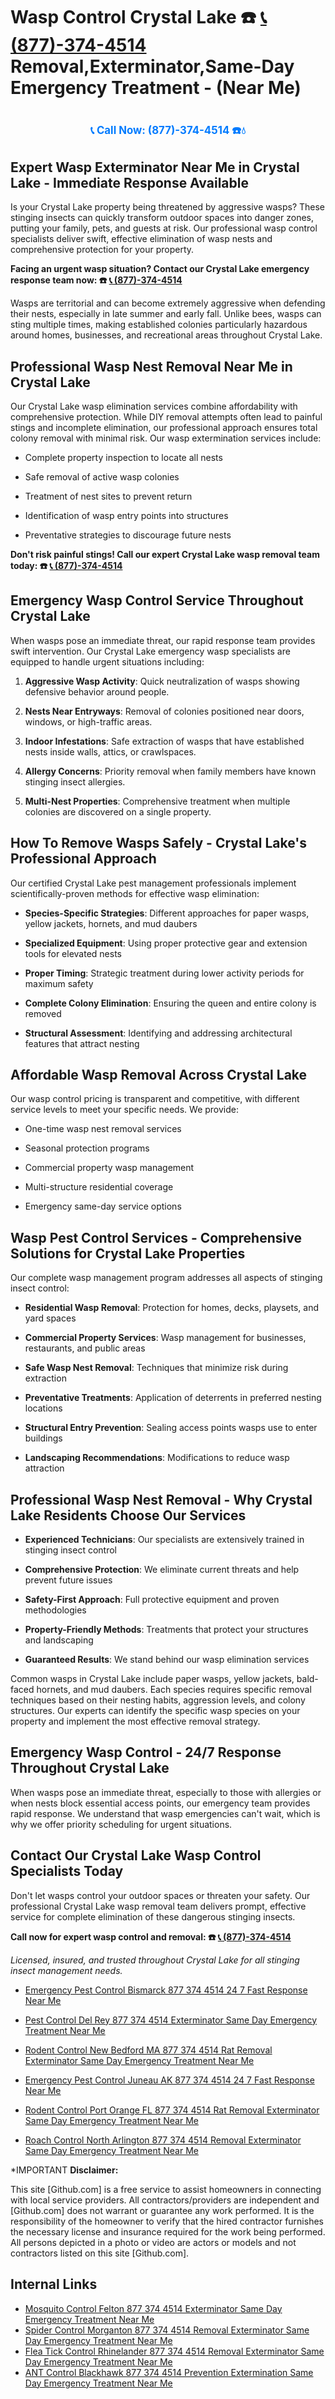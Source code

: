 # Wasp Control Crystal Lake ☎️ [📞 (877)-374-4514](https://pest-control-4514.netlify.app) Removal,Exterminator,Same-Day Emergency Treatment - (Near Me) 
# 

<p align="center" style="font-size: 1.2em; font-weight: bold; margin: 20px 0;">
  <a href="https://pest-control-4514.netlify.app" target="_blank" style="color: #007BFF; text-decoration: none;">📞 Call Now: (877)-374-4514 ☎️💧</a>
</p>

## Expert Wasp Exterminator Near Me in Crystal Lake - Immediate Response Available

Is your Crystal Lake property being threatened by aggressive wasps? These stinging insects can quickly transform outdoor spaces into danger zones, putting your family, pets, and guests at risk. Our professional wasp control specialists deliver swift, effective elimination of wasp nests and comprehensive protection for your property.

**Facing an urgent wasp situation? Contact our Crystal Lake emergency response team now: ☎️ [📞 (877)-374-4514](https://pest-control-4514.netlify.app)**

Wasps are territorial and can become extremely aggressive when defending their nests, especially in late summer and early fall. Unlike bees, wasps can sting multiple times, making established colonies particularly hazardous around homes, businesses, and recreational areas throughout Crystal Lake.

## Professional Wasp Nest Removal Near Me in Crystal Lake

Our Crystal Lake wasp elimination services combine affordability with comprehensive protection. While DIY removal attempts often lead to painful stings and incomplete elimination, our professional approach ensures total colony removal with minimal risk. Our wasp extermination services include:

- Complete property inspection to locate all nests

- Safe removal of active wasp colonies

- Treatment of nest sites to prevent return

- Identification of wasp entry points into structures

- Preventative strategies to discourage future nests

**Don't risk painful stings! Call our expert Crystal Lake wasp removal team today: ☎️ [📞 (877)-374-4514](https://pest-control-4514.netlify.app)**

## Emergency Wasp Control Service Throughout Crystal Lake

When wasps pose an immediate threat, our rapid response team provides swift intervention. Our Crystal Lake emergency wasp specialists are equipped to handle urgent situations including:

1. **Aggressive Wasp Activity**: Quick neutralization of wasps showing defensive behavior around people.

2. **Nests Near Entryways**: Removal of colonies positioned near doors, windows, or high-traffic areas.

3. **Indoor Infestations**: Safe extraction of wasps that have established nests inside walls, attics, or crawlspaces.

4. **Allergy Concerns**: Priority removal when family members have known stinging insect allergies.

5. **Multi-Nest Properties**: Comprehensive treatment when multiple colonies are discovered on a single property.

## How To Remove Wasps Safely - Crystal Lake's Professional Approach

Our certified Crystal Lake pest management professionals implement scientifically-proven methods for effective wasp elimination:

- **Species-Specific Strategies**: Different approaches for paper wasps, yellow jackets, hornets, and mud daubers

- **Specialized Equipment**: Using proper protective gear and extension tools for elevated nests

- **Proper Timing**: Strategic treatment during lower activity periods for maximum safety

- **Complete Colony Elimination**: Ensuring the queen and entire colony is removed

- **Structural Assessment**: Identifying and addressing architectural features that attract nesting

## Affordable Wasp Removal Across Crystal Lake

Our wasp control pricing is transparent and competitive, with different service levels to meet your specific needs. We provide:

- One-time wasp nest removal services

- Seasonal protection programs

- Commercial property wasp management

- Multi-structure residential coverage

- Emergency same-day service options

## Wasp Pest Control Services - Comprehensive Solutions for Crystal Lake Properties

Our complete wasp management program addresses all aspects of stinging insect control:

- **Residential Wasp Removal**: Protection for homes, decks, playsets, and yard spaces

- **Commercial Property Services**: Wasp management for businesses, restaurants, and public areas

- **Safe Wasp Nest Removal**: Techniques that minimize risk during extraction

- **Preventative Treatments**: Application of deterrents in preferred nesting locations

- **Structural Entry Prevention**: Sealing access points wasps use to enter buildings

- **Landscaping Recommendations**: Modifications to reduce wasp attraction

## Professional Wasp Nest Removal - Why Crystal Lake Residents Choose Our Services

- **Experienced Technicians**: Our specialists are extensively trained in stinging insect control

- **Comprehensive Protection**: We eliminate current threats and help prevent future issues

- **Safety-First Approach**: Full protective equipment and proven methodologies

- **Property-Friendly Methods**: Treatments that protect your structures and landscaping

- **Guaranteed Results**: We stand behind our wasp elimination services

Common wasps in Crystal Lake include paper wasps, yellow jackets, bald-faced hornets, and mud daubers. Each species requires specific removal techniques based on their nesting habits, aggression levels, and colony structures. Our experts can identify the specific wasp species on your property and implement the most effective removal strategy.

## Emergency Wasp Control - 24/7 Response Throughout Crystal Lake

When wasps pose an immediate threat, especially to those with allergies or when nests block essential access points, our emergency team provides rapid response. We understand that wasp emergencies can't wait, which is why we offer priority scheduling for urgent situations.

## Contact Our Crystal Lake Wasp Control Specialists Today

Don't let wasps control your outdoor spaces or threaten your safety. Our professional Crystal Lake wasp removal team delivers prompt, effective service for complete elimination of these dangerous stinging insects.

**Call now for expert wasp control and removal: ☎️ [📞 (877)-374-4514](https://pest-control-4514.netlify.app)**

*Licensed, insured, and trusted throughout Crystal Lake for all stinging insect management needs.*


- [Emergency Pest Control Bismarck 877 374 4514 24 7 Fast Response Near Me](https://github.com/allyoucaneatsushiin/pest-control/blob/main/Emergency-Pest-Control-Bismarck-877-374-4514-24-7-Fast-Response-Near-Me.md)
- [Pest Control Del Rey 877 374 4514 Exterminator Same Day Emergency Treatment Near Me](https://github.com/allyoucaneatsushiin/pest-control/blob/main/Pest-Control-Del-Rey-877-374-4514-Exterminator-Same-Day-Emergency-Treatment-Near-Me.md)
- [Rodent Control New Bedford MA 877 374 4514 Rat Removal Exterminator Same Day Emergency Treatment Near Me](https://github.com/allyoucaneatsushiin/pest-control/blob/main/Rodent-Control-New-Bedford-MA-877-374-4514-Rat-Removal-Exterminator-Same-Day-Emergency-Treatment-Near-Me.md)


- [Emergency Pest Control Juneau AK 877 374 4514 24 7 Fast Response Near Me](https://github.com/allyoucaneatsushiin/pest-control/blob/main/Emergency-Pest-Control-Juneau-AK-877-374-4514-24-7-Fast-Response-Near-Me.md)
- [Rodent Control Port Orange FL 877 374 4514 Rat Removal Exterminator Same Day Emergency Treatment Near Me](https://github.com/allyoucaneatsushiin/pest-control/blob/main/Rodent-Control-Port-Orange-FL-877-374-4514-Rat-Removal-Exterminator-Same-Day-Emergency-Treatment-Near-Me.md)
- [Roach Control North Arlington 877 374 4514 Removal Exterminator Same Day Emergency Treatment Near Me](https://github.com/allyoucaneatsushiin/pest-control/blob/main/Roach-Control-North-Arlington-877-374-4514-Removal-Exterminator-Same-Day-Emergency-Treatment-Near-Me.md)


*IMPORTANT **Disclaimer:**  

This site [Github.com] is a free service to assist homeowners in connecting with local service providers. All contractors/providers are independent and [Github.com] does not warrant or guarantee any work performed. It is the responsibility of the homeowner to verify that the hired contractor furnishes the necessary license and insurance required for the work being performed. All persons depicted in a photo or video are actors or models and not contractors listed on this site [Github.com].


## Internal Links
- [Mosquito Control Felton 877 374 4514 Exterminator Same Day Emergency Treatment Near Me](https://github.com/allyoucaneatsushiin/pest-control/blob/main/Mosquito-Control-Felton-877-374-4514-Exterminator-Same-Day-Emergency-Treatment-Near-Me.md)
- [Spider Control Morganton 877 374 4514 Removal Exterminator Same Day Emergency Treatment Near Me](https://github.com/allyoucaneatsushiin/pest-control/blob/main/Spider-Control-Morganton-877-374-4514-Removal-Exterminator-Same-Day-Emergency-Treatment-Near-Me.md)
- [Flea Tick Control Rhinelander 877 374 4514 Removal Exterminator Same Day Emergency Treatment Near Me](https://github.com/allyoucaneatsushiin/pest-control/blob/main/Flea-Tick-Control-Rhinelander-877-374-4514-Removal-Exterminator-Same-Day-Emergency-Treatment-Near-Me.md)
- [ANT Control Blackhawk 877 374 4514 Prevention Extermination Same Day Emergency Treatment Near Me](https://github.com/allyoucaneatsushiin/pest-control/blob/main/ANT-Control-Blackhawk-877-374-4514-Prevention-Extermination-Same-Day-Emergency-Treatment-Near-Me.md)
